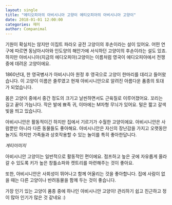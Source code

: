 ```yaml
---
layout: single
title: "에티오피아의 아비시니아 고양이 에티오피아의 아비시니아 고양이"
date: 2018-01-01 12:00:00
categories: 재미
author: Companimal
---
```


기원이 확실치는 않지만 이집트 파라오 궁전 고양이의 후손이라는 설이 있어요. 어떤 연구에 따르면 동남아시아와 인도양의 해안가에 서식하던 고양이의 후손이라는 설도 있죠. 하지만 아비시니아(지금의 에디오피아)고양이는 이름처럼 영국이 에디오피아에서 전쟁 중에 데려온 고양이에요.

1860년대, 한 영국병사가 아비시니아 원정 후 영국으로 고양이 한마리를 데리고 들어왔습니다. 이 고양이 이름은 줄루였고 현재 아비시니안으로 알려진 아름다운 품종의 토대가 되었습니다.

몸은 고양이 중에서 중간 정도의 크기고 날씬하면서도 근육질로 이루어졌어요. 꼬리는 길고 끝이 가늡니다. 작은 발에 뾰족 귀, 이마에는 M자형 무늬가 있어요. 털은 짧고 갈색 빛을 띄고 있습니다.

아비시니안은 활동적이긴 하지만 집에서 기르기가 수월한 고양이에요. 아비시니안은 사람뿐만 아니라 다른 동물들도 좋아해요. 아비시니안은 자신의 장난감을 가지고 오랫동안 놀기도 하지만 가족들과 상호작용할 수 있는 놀이를 특히 좋아한답니다.

_게티이미지_

아비시니안 고양이는 일반적으로 활동적인 편이에요. 점프하고 높은 곳에 자유롭게 올라갈 수 있도록 키가 높은 창틀쇼파와 캣트리를 마련해주는 것이 좋아요.

또한, 아비시니안은 사회성이 뛰어나고 함께 어울리는 것을 좋아합니다. 집에 사람이 없을 때는 다른 고양이나 반려동물을 함께 두는 것이 좋습니다.

가장 인기 있는 고양이 품종 중에 하나인 아비시니안 고양이! 관리하기 쉽고 친근하고 정이 많아 인기가 많은 것 같네요 :)
